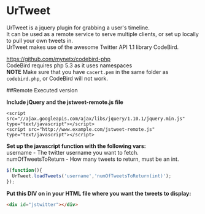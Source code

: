 UrTweet
=======

UrTweet is a jquery plugin for grabbing a user's timeline.  
It can be used as a remote service to serve multiple clients, or set up locally to pull your own tweets in.  
UrTweet makes use of the awesome Twitter API 1.1 library CodeBird.

https://github.com/mynetx/codebird-php  
CodeBird requires php 5.3 as it uses namespaces  
__**NOTE**__
Make sure that you have `cacert.pem` in the same folder as `codebird.php`, or CodeBird will not work.

##Remote Executed version  

**Include jQuery and the jstweet-remote.js file**
```
<script src="//ajax.googleapis.com/ajax/libs/jquery/1.10.1/jquery.min.js" type="text/javascript"></script>
<script src="http://www.example.com/jstweet-remote.js" type="text/javascript"></script>
```

**Set up the javascript function with the following vars:**  
username - The twitter username you want to fetch.  
numOfTweetsToReturn - How many tweets to return, must be an int.  

```javascript
$(function(){
  UrTweet.loadTweets('username','numOfTweetsToReturn(int)');
});
```

**Put this DIV on in your HTML file where you want the tweets to display:**
```html
<div id="jstwitter"></div>
```
